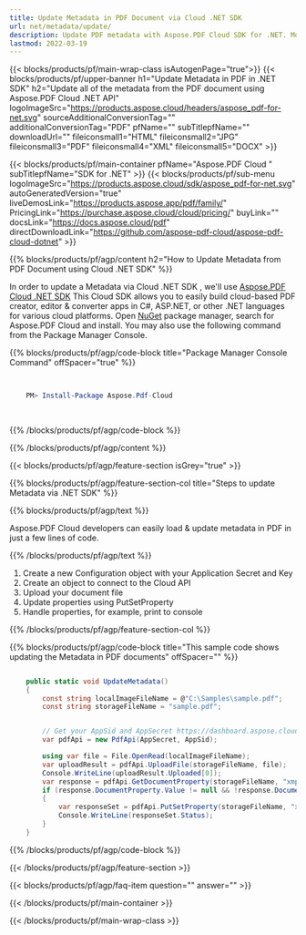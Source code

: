 ```yaml
---
title: Update Metadata in PDF Document via Cloud .NET SDK
url: net/metadata/update/
description: Update PDF metadata with Aspose.PDF Cloud SDK for .NET. Modify document properties programmatically.
lastmod: 2022-03-19
---
```


{{< blocks/products/pf/main-wrap-class isAutogenPage="true">}}
{{< blocks/products/pf/upper-banner h1="Update Metadata in PDF in .NET SDK" h2="Update all of the metadata from the PDF document using Aspose.PDF Cloud .NET API" logoImageSrc="https://products.aspose.cloud/headers/aspose_pdf-for-net.svg" sourceAdditionalConversionTag="" additionalConversionTag="PDF" pfName="" subTitlepfName="" downloadUrl="" fileiconsmall1="HTML" fileiconsmall2="JPG" fileiconsmall3="PDF" fileiconsmall4="XML" fileiconsmall5="DOCX" >}}

{{< blocks/products/pf/main-container pfName="Aspose.PDF Cloud " subTitlepfName="SDK for .NET" >}}
{{< blocks/products/pf/sub-menu logoImageSrc="https://products.aspose.cloud/sdk/aspose_pdf-for-net.svg"
autoGeneratedVersion="true"
liveDemosLink="https://products.aspose.app/pdf/family/" PricingLink="https://purchase.aspose.cloud/cloud/pricing/" buyLink="" docsLink="https://docs.aspose.cloud/pdf"  directDownloadLink="https://github.com/aspose-pdf-cloud/aspose-pdf-cloud-dotnet" >}}

{{% blocks/products/pf/agp/content h2="How to Update Metadata from PDF Document using Cloud .NET SDK" %}}

In order to update a Metadata via Cloud .NET SDK , we'll use
[Aspose.PDF Cloud .NET SDK](https://products.aspose.cloud/pdf/net/)
This Cloud SDK allows you to easily build cloud-based PDF creator, editor & converter apps in C#, ASP.NET, or other .NET languages for various cloud platforms. Open
[NuGet](https://www.nuget.org/packages/Aspose.Pdf-Cloud)
package manager, search for
Aspose.PDF Cloud
and install. You may also use the following command from the Package Manager Console.

{{% blocks/products/pf/agp/code-block title="Package Manager Console Command" offSpacer="true" %}}

```powershell

     
    PM> Install-Package Aspose.Pdf-Cloud
     
     

```

{{% /blocks/products/pf/agp/code-block %}}

{{% /blocks/products/pf/agp/content %}}

{{< blocks/products/pf/agp/feature-section isGrey="true" >}}

{{% blocks/products/pf/agp/feature-section-col title="Steps to update Metadata via .NET SDK" %}}

{{% blocks/products/pf/agp/text %}}

Aspose.PDF Cloud developers can easily load & update metadata in PDF in just a few lines of code.

{{% /blocks/products/pf/agp/text %}}

1. Create a new Configuration object with your Application Secret and Key
1. Create an object to connect to the Cloud API
1. Upload your document file
1. Update properties using PutSetProperty
1. Handle properties, for example, print to console

{{% /blocks/products/pf/agp/feature-section-col %}}



{{% blocks/products/pf/agp/code-block title="This sample code shows updating the Metadata in PDF documents" offSpacer="" %}}

```cs

    public static void UpdateMetadata()
    {
        const string localImageFileName = @"C:\Samples\sample.pdf";
        const string storageFileName = "sample.pdf";


        // Get your AppSid and AppSecret https://dashboard.aspose.cloud (free registration required).
        var pdfApi = new PdfApi(AppSecret, AppSid);

        using var file = File.OpenRead(localImageFileName);
        var uploadResult = pdfApi.UploadFile(storageFileName, file);
        Console.WriteLine(uploadResult.Uploaded[0]);
        var response = pdfApi.GetDocumentProperty(storageFileName, "xmp:ArchiveType");
        if (response.DocumentProperty.Value != null && !response.DocumentProperty.Value.StartsWith("Aspose"))
        {
            var responseSet = pdfApi.PutSetProperty(storageFileName, "xmp:ArchiveType", "Aspose Sample Document");
            Console.WriteLine(responseSet.Status);
        }
    }
```

{{% /blocks/products/pf/agp/code-block %}}

{{< /blocks/products/pf/agp/feature-section >}}

{{< blocks/products/pf/agp/faq-item question="" answer="" >}}

{{< /blocks/products/pf/main-container >}}

{{< /blocks/products/pf/main-wrap-class >}}

